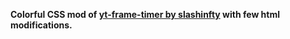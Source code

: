 <b>Colorful CSS mod of [yt-frame-timer by slashinfty](https://github.com/slashinfty/yt-frame-timer) with few html modifications.</b>
